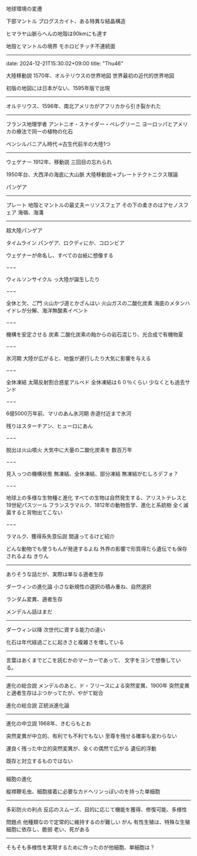 地球環境の変遷

下部マントル
プログスカイト、ある特異な結晶構造




ヒマラヤ山脈らへんの地殻は90kmにも達す

地殻とマントルの境界
モホロビチッチ不連続面

---
date: 2024-12-21T15:30:02+09:00
title: "Thu46"

大陸移動説
1570年、オルテリウスの世界地図
世界最初の近代的世界地図

初版の地図には日本がない、1595年版で出現

---

オルテリウス、1596年、南北アメリカがアフリカから引き裂かれた

---

フランス地理学者
アントニオ・スナイダー・ペレグリーニ
ヨーロッパとアメリカの療法で同一の植物の化石

ペンシルバニアん時代→古生代前半の大陸1つ

---

ウェゲナー
1912年、移動説
三回目の忘れられ

1950年台、大西洋の海底に大山脈
大陸移動説→プレートテクトニクス理論

パンゲア

---

プレート
地殻とマントルの最丈夫＝リソスフェア
その下の柔きのはアセノスフェア
海嶺、海溝

---

超大陸パンゲア

  タイムライン
  パンゲア、ロクディにか、コロンビア
  
  ウェゲナーが命名し、すべての台紙に想像する

−−−

ウィルソンサイクル
っ大陸が誕生したり

−−−

全休と欠、ご門
火山かづ道とかざんはい
火山ガスの二酸化炭素
海底のメタンハイドレが分解、海洋無酸素イベント

−−−

機構を安定させる
炭素
二酸化炭素の飴からの岩石混じり、光合成で有機物夏

−−−

氷河期
大陸が広がると、地盤が遅行したり大気に影響を与える

−−−

全休凍結
太陽反射割合惑星アルベド
全休凍結は６０％くらい
少なくとも過去サンド

−−−

6億5000万年前、マリのあん氷河期
赤道付近まで氷河

残りはスターチアン、ヒューロにあん

−−−

脱出は火山噴火
大気中に大量の二酸化炭素を
数百万年

−−−

見入っつの機構状態
無凍結、全休凍結、部分凍結
無凍結がむしろデフォ？

−−−

地球上の多様な生物種と進化
すべての生物は自然発生する、アリストテレスと19世紀パスツール
フランスラマルク、1812年の動物哲学、進化と系統樹
全く滅菌すると背物出てこない

−−−

ラマルク、獲得系失意伝説
間違ってるけど紹介

どんな動物でも使うもんが発達するよね
外界の影響で形質得たら遺伝でも保存されるよね
きりん

---

ありそうな話だが、実際は単なる適者生存

ダーウィンの進化論
小さな新規性の選択の積み重ね、自然選択

ランダム変異、適者生存

メンデルん話はまだ

---

ダーウィン以降
次世代に資する能力の違い

化石は年代経過ごとに起きさと複雑さを増している

---

言葉はあくまでどこを読むかのマーカーであって、
文字をヨンで想像している。

---

進化の総合説
メンデルのあと、ド・フリースによる突然変異、1900年
突然変異と適者生存はぶつかってたが、やがて総合

進化の総合説
正統派進化論

---

進化の中立説
1968年、きむらもとお

突然変異が中立的、有利でも不利でもない
至尊を残せる確率も変わらない

運良く残った中立的突然変異が、全くの偶然で広がる
遺伝的浮動

既存と対立するものではない

---

細胞の進化

縦襟鞭毛虫、細胞接着に必要なカドヘリンっぽいのを持った単細胞

---

多彩防火の利点
反応のスムーズ、目的に応じて機能を獲得、修復可能、多様性

問題点
他種類なので定常的に維持するのが難しい
がん
有性生殖は、特殊な生殖細胞に依存し、脆弱
老い、死がある

---

そもそも多様性を実現するために作ったのが他細胞、単細胞は？
























